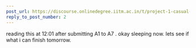 ```yaml
---
post_url: https://discourse.onlinedegree.iitm.ac.in/t/project-1-casual-banter/167344/11
reply_to_post_number: 2
---
```

reading this at 12:01 after submitting A1 to A7 . okay sleeping now. lets see if what i can finish tomorrow.
